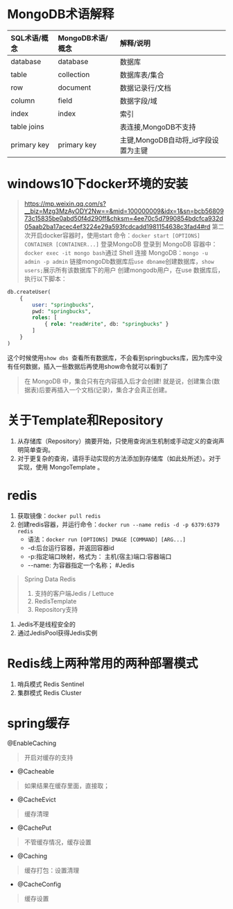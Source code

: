 # MongoDB术语解释
| SQL术语/概念 | MongoDB术语/概念 | 解释/说明                           |
| :----------- | :--------------- | :---------------------------------- |
| database     | database         | 数据库                              |
| table        | collection       | 数据库表/集合                       |
| row          | document         | 数据记录行/文档                     |
| column       | field            | 数据字段/域                         |
| index        | index            | 索引                                |
| table joins  |                  | 表连接,MongoDB不支持                |
| primary key  | primary key      | 主键,MongoDB自动将_id字段设置为主键 |
# windows10下docker环境的安装
> https://mp.weixin.qq.com/s?__biz=Mzg3MzAyODY2Nw==&mid=100000009&idx=1&sn=bcb5680973c15835be0abd50f4d290ff&chksm=4ee70c5d7990854bdcfca932d05aab2ba17acec4ef3224e29a593fcdcadd1981154638c3fad4#rd
>第二次开启docker容器时，使用start 命令：`docker start [OPTIONS] CONTAINER [CONTAINER...]`
>登录MongoDB 登录到 MongoDB 容器中： `docker exec -it mongo bash`通过 Shell 连接 MongoDB：`mongo -u admin -p admin`
> 链接mongoDb数据库后`use dbname`创建数据库，`show users;`展示所有该数据库下的用户
创建mongodb用户，在use 数据库后，执行以下脚本：
```sql
db.createUser(
	{
		user: "springbucks",
		pwd: "springbucks",
		roles: [
			{ role: "readWrite", db: "springbucks" }
		]
	}
)
```
这个时候使用`show dbs `查看所有数据库，不会看到springbucks库，因为库中没有任何数据，插入一些数据后再使用show命令就可以看到了
> 在 MongoDB 中，集合只有在内容插入后才会创建! 就是说，创建集合(数据表)后要再插入一个文档(记录)，集合才会真正创建。
# 关于Template和Repository
1. 从存储库（Repository）摘要开始，只使用查询派生机制或手动定义的查询声明简单查询。
2. 对于更复杂的查询，请将手动实现的方法添加到存储库（如此处所述）。对于实现，使用 MongoTemplate 。

# redis
1. 获取镜像：`docker pull redis`
2. 创建redis容器，并运行命令：`docker run --name redis -d -p 6379:6379 redis`
    - 语法：`docker run [OPTIONS] IMAGE [COMMAND] [ARG...]`
    - -d:后台运行容器，并返回容器id
    - -p:指定端口映射，格式为： 主机(宿主)端口:容器端口
    - --name: 为容器指定一个名称；
#Jedis
> Spring Data Redis 
>1. 支持的客户端Jedis / Lettuce
>2. RedisTemplate
>3. Repository支持
1. Jedis不是线程安全的
2. 通过JedisPool获得Jedis实例
# Redis线上两种常用的两种部署模式
1. 哨兵模式  Redis Sentinel
2. 集群模式 Redis Cluster
# spring缓存
@EnableCaching
> 开启对缓存的支持
- @Cacheable
> 如果结果在缓存里面，直接取；
- @CacheEvict
> 缓存清理
- @CachePut
> 不管缓存情况，缓存设置
- @Caching
> 缓存打包：设置清理
- @CacheConfig
> 缓存设置


 